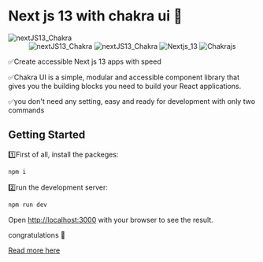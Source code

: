 <h1>Next js 13 with chakra ui 📜</h1>
<img src="https://s8.uupload.ir/files/capture_q9.png" alt="nextJS13_Chakra"/>
<div align="center">
  <img  src="https://img.shields.io/badge/Vercel-000000?style=for-the-badge&logo=vercel&logoColor=white" alt="nextJS13_Chakra"/>
  <img  src="https://img.shields.io/badge/Node.js-43853D?style=for-the-badge&logo=node.js&logoColor=white" alt="nextJS13_Chakra"/>
  <img src="https://img.shields.io/badge/Nextjs-v13.4.6-000.svg" alt="Nextjs_13"/>
  <img src="https://img.shields.io/badge/Chakra ui-v2.7.1-000.svg" alt="Chakrajs"/>
</div>

<p>✅Create accessible Next js 13 apps with speed</p>
<p>✅Chakra UI is a simple, modular and accessible component library that gives you the building blocks you need to build your React applications.</p>
<p>✅you don't need any setting, easy and ready for development with only two commands</p>

## Getting Started

1️⃣First of all, install the packeges:

```bash
npm i
```
2️⃣run the development server:
```bash
npm run dev
```

Open [http://localhost:3000](http://localhost:3000) with your browser to see the result.

congratulations 🥳

<a href="https://chakra-ui.com/">Read more here</a>
